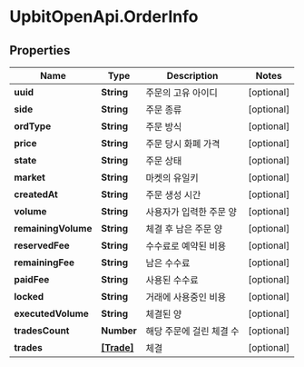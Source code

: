 # UpbitOpenApi.OrderInfo

## Properties
Name | Type | Description | Notes
------------ | ------------- | ------------- | -------------
**uuid** | **String** | 주문의 고유 아이디 | [optional] 
**side** | **String** | 주문 종류 | [optional] 
**ordType** | **String** | 주문 방식 | [optional] 
**price** | **String** | 주문 당시 화폐 가격 | [optional] 
**state** | **String** | 주문 상태 | [optional] 
**market** | **String** | 마켓의 유일키 | [optional] 
**createdAt** | **String** | 주문 생성 시간 | [optional] 
**volume** | **String** | 사용자가 입력한 주문 양 | [optional] 
**remainingVolume** | **String** | 체결 후 남은 주문 양 | [optional] 
**reservedFee** | **String** | 수수료로 예약된 비용 | [optional] 
**remainingFee** | **String** | 남은 수수료 | [optional] 
**paidFee** | **String** | 사용된 수수료 | [optional] 
**locked** | **String** | 거래에 사용중인 비용 | [optional] 
**executedVolume** | **String** | 체결된 양 | [optional] 
**tradesCount** | **Number** | 해당 주문에 걸린 체결 수 | [optional] 
**trades** | [**[Trade]**](Trade.md) | 체결 | [optional] 


